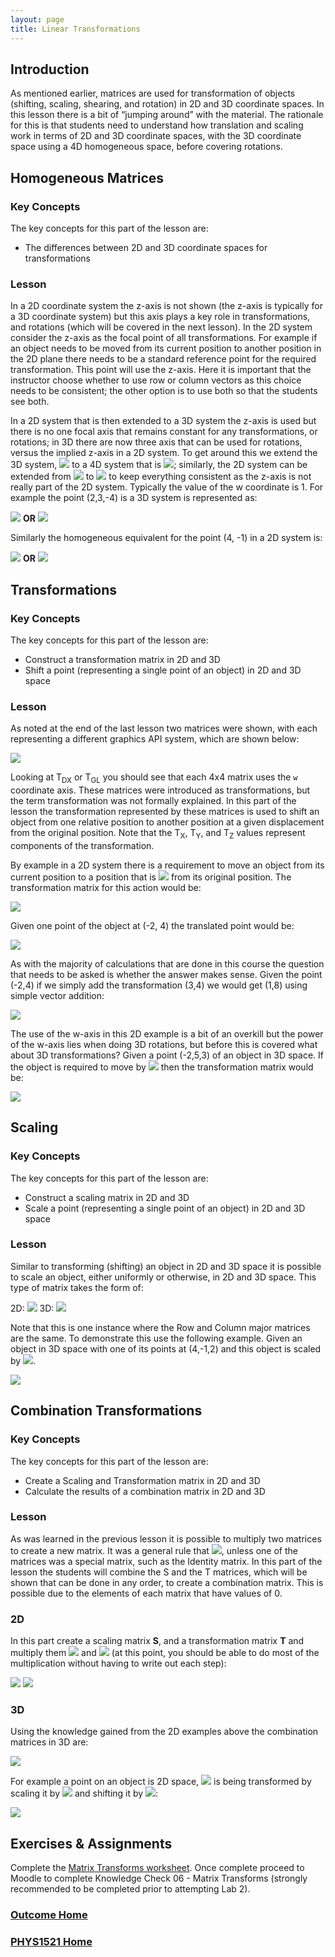 ```yaml
---
layout: page
title: Linear Transformations
---
```

## Introduction
As mentioned earlier, matrices are used for transformation of objects (shifting, scaling, shearing, and rotation) in 2D and 3D coordinate spaces. In this lesson there is a bit of “jumping around” with the material. The rationale for this is that students need to understand how translation and scaling work in terms of 2D and 3D coordinate spaces, with the 3D coordinate space using a 4D homogeneous space, before covering rotations.

## Homogeneous Matrices
### Key Concepts
The key concepts for this part of the lesson are:
* The differences between 2D and 3D coordinate spaces for transformations

### Lesson
In a 2D coordinate system the z-axis is not shown (the z-axis is typically for a 3D coordinate system) but this axis plays a key role in transformations, and rotations (which will be covered in the next lesson). In the 2D system consider the z-axis as the focal point of all transformations. For example if an object needs to be moved from its current position to another position in the 2D plane there needs to be a standard reference point for the required transformation. This point will use the z-axis. Here it is important that the instructor choose whether to use row or column vectors as this choice needs to be consistent; the other option is to use both so that the students see both.

In a 2D system that is then extended to a 3D system the z-axis is used but there is no one focal axis that remains constant for any transformations, or rotations; in 3D there are now three axis that can be used for rotations, versus the implied z-axis in a 2D system. To get around this we extend the 3D system, <img src="https://latex.codecogs.com/svg.latex?\large&space;(x,y,z)"/> to a 4D system that is <img src="https://latex.codecogs.com/svg.latex?\large&space;(x,y,z,w)"/>; similarly, the 2D system can be extended from <img src="https://latex.codecogs.com/svg.latex?\large&space;(x,y)"/> to <img src="https://latex.codecogs.com/svg.latex?\large&space;(x,y,w)"/> to keep everything consistent as the z-axis is not really part of the 2D system. Typically the value of the w coordinate is 1. For example the point (2,3,-4) is a 3D system is represented as:

<img src="https://latex.codecogs.com/svg.latex?\large&space;\left[\begin{array}{cccc}2&3&-4&1\end{array}\right]"/>&nbsp;<b>OR</b>&nbsp;<img src="https://latex.codecogs.com/svg.latex?\large&space;\left[\begin{array}{c}2\\3\\-4\\1\end{array}\right]"/>

Similarly the homogeneous equivalent for the point (4, -1) in a 2D system is:

<img src="https://latex.codecogs.com/svg.latex?\large&space;\left[\begin{array}{ccc}4&-1&1\end{array}\right]"/>&nbsp;<b>OR</b>&nbsp;<img src="https://latex.codecogs.com/svg.latex?\large&space;\left[\begin{array}{c}4\\-1\\1\end{array}\right]"/>

## Transformations
### Key Concepts
The key concepts for this part of the lesson are:
* Construct a transformation matrix in 2D and 3D
* Shift a point (representing a single point of an object) in 2D and 3D space

### Lesson
As noted at the end of the last lesson two matrices were shown, with each representing a different graphics API system, which are shown below:

<img src="https://latex.codecogs.com/svg.latex?\large&space;T_{DX}^T={\left[\begin{array}{cccc}1&0&0&0\\0&1&0&0\\0&0&1&0\\T_{x}&T_{y}&T_{z}&1\end{array}\right]}^T=\left[\begin{array}{cccc}1&0&0&T_{x}\\0&1&0&T_{y}\\0&0&1&T_{z}\\0&0&0&1\end{array}\right]=T_{GL}"/>

Looking at T<sub>DX</sub> or T<sub>GL</sub> you should see that each 4x4 matrix uses the `w` coordinate axis. These matrices were introduced as transformations, but the term transformation was not formally explained. In this part of the lesson the transformation represented by these matrices is used to shift an object from one relative position to another position at a given displacement from the original position. Note that the T<sub>X</sub>, T<sub>Y</sub>, and T<sub>Z</sub> values represent components of the transformation.

By example in a 2D system there is a requirement to move an object from its current position to a position that is <img src="https://latex.codecogs.com/svg.latex?\large&space;(\Delta{x},\Delta{y})=(3,4)"/> from its original position. The transformation matrix for this action would be:

<img src="https://latex.codecogs.com/svg.latex?\large&space;\left[\begin{array}{ccc}1&0&T_{x}\\0&1&T_{y}\\0&0&1\end{array}\right]=\left[\begin{array}{ccc}1&0&3\\0&1&4\\0&0&1\end{array}\right]"/>

Given one point of the object at (-2, 4) the translated point would be:

<img src="https://latex.codecogs.com/svg.latex?\large&space;\left[\begin{array}{ccc}1&0&3\\0&1&4\\0&0&1\end{array}\right]\times{\left[\begin{array}{c}-2\\4\\1\end{array}\right]=\left[\begin{array}{c}(1)(-2)+(0)(4)+(3)(1)\\(0)(-2)+(1)(4)+(4)(1)\\(0)(-2)+(0)(4)+(1)(1)\end{array}\right]=\left[\begin{array}{c}1\\8\\1\end{array}\right]"/>

As with the majority of calculations that are done in this course the question that needs to be asked is whether the answer makes sense. Given the point (-2,4) if we simply add the transformation (3,4) we would get (1,8) using simple vector addition:

<img src="https://latex.codecogs.com/svg.latex?\large&space;\left[\begin{array}{c}-2\\4\end{array}\right]+\left[\begin{array}{c}3\\4\end{array}\right]=\left[\begin{array}{c}1\\8\end{array}\right]"/>

The use of the w-axis in this 2D example is a bit of an overkill but the power of the w-axis lies when doing 3D rotations, but before this is covered what about 3D transformations? Given a point (-2,5,3) of an object in 3D space. If the object is required to move by <img src="https://latex.codecogs.com/svg.latex?\large&space;(\Delta{x},\Delta{y},\Delta{z})=(-2, -3,5)"/> then the transformation matrix would be:

<img src="https://latex.codecogs.com/svg.latex?\large&space;\left[\begin{array}{cccc}1&0&0&-2\\0&1&0&-3\\0&0&1&5\\0&0&0&1\end{array}\right]\times{\left[\begin{array}{c}-4\\2\\8\\1\end{array}\right]}=\left[\begin{array}{c}-6\\-1\\13\\1\end{array}\right]"/>

## Scaling
### Key Concepts
The key concepts for this part of the lesson are:
* Construct a scaling matrix in 2D and 3D
* Scale a point (representing a single point of an object) in 2D and 3D space

### Lesson
Similar to transforming (shifting) an object in 2D and 3D space it is possible to scale an object, either uniformly or otherwise, in 2D and 3D space. This type of matrix takes the form of:

2D: <img src="https://latex.codecogs.com/svg.latex?\large&space;S=\left[\begin{array}{ccc}S_{x}&0&0\\0&S_{y}&0\\0&0&1\end{array}\right]"/>&nbsp;3D: <img src="https://latex.codecogs.com/svg.latex?\large&space;S=\left[\begin{array}{cccc}S_{x}&0&0&0\\0&S_{y}&0&0\\0&0&S_{z}&0\\0&0&0&1\end{array}\right]"/>

Note that this is one instance where the Row and Column major matrices are the same. To demonstrate this use the following example. Given an object in 3D space with one of its points at (4,-1,2) and this object is scaled by <img src="https://latex.codecogs.com/svg.latex?\large&space;(S_{x},S_{y},S_{z})=(3,2,4)"/>.

<img src="https://latex.codecogs.com/svg.latex?\large&space;\left[\begin{array}{cccc}3&0&0&0\\0&2&0&0\\0&0&4&0\\0&0&0&1\end{array}\right]\times{\left[\begin{array}{c}4\\-1\\2\\1\end{array}\right]}=\left[\begin{array}{c}12\\-2\\8\\1\end{array}\right]"/>

## Combination Transformations
### Key Concepts
The key concepts for this part of the lesson are:
* Create a Scaling and Transformation matrix in 2D and 3D
* Calculate the results of a combination matrix in 2D and 3D

### Lesson
As was learned in the previous lesson it is possible to multiply two matrices to create a new matrix. It was a general rule that <img src="https://latex.codecogs.com/svg.latex?\large&space;A\times{B}\neq{B\times{A}}"/>, unless one of the matrices was a special matrix, such as the Identity matrix. In this part of the lesson the students will combine the S and the T matrices, which will be shown that can be done in any order, to create a combination matrix. This is possible due to the elements of each matrix that have values of 0.

### 2D
In this part create a scaling matrix **S**, and a transformation matrix **T** and multiply them <img src="https://latex.codecogs.com/svg.latex?\large&space;S\times{T}"/> and <img src="https://latex.codecogs.com/svg.latex?\large&space;T\times{S}"/> (at this point, you should be able to do most of the multiplication without having to write out each step):

<img src="https://latex.codecogs.com/svg.latex?\large&space;S\times{T}=\left[\begin{array}{ccc}S_{x}&0&0\\0&S_{y}&0\\0&0&1\end{array}\right]\times{\left[\begin{array}{ccc}1&0&T_{x}\\0&1&T_{y}\\0&0&1\end{array}\right]}=\left[\begin{array}{ccc}S_{x}&0&T_{x}\\0&S_{y}&T_{y}\\0&0&1\end{array}\right]"/>

<img src="https://latex.codecogs.com/svg.latex?\large&space;T\times{S}=\left[\begin{array}{ccc}1&0&T_{x}\\0&1&T_{y}\\0&0&1\end{array}\right]\times{\left[\begin{array}{ccc}S_{x}&0&0\\0&S_{y}&0\\0&0&1\end{array}\right]}=\left[\begin{array}{ccc}S_{x}&0&T_{x}\\0&S_{y}&T_{y}\\0&0&1\end{array}\right]"/>

### 3D
Using the knowledge gained from the 2D examples above the combination matrices in 3D are:

<img src="https://latex.codecogs.com/svg.latex?\large&space;S\times{T}=T\times{S}=\left[\begin{array}{cccc}S_{x}&0&0&T_{x}\\0&S_{y}&0&T_{y}\\0&0&S_{z}&T_{z}\\0&0&0&1\end{array}\right]"/>

For example a point on an object is 2D space, <img src="https://latex.codecogs.com/svg.latex?\large&space;(-2,4)"/> is being transformed by scaling it by <img src="https://latex.codecogs.com/svg.latex?\large&space;(2,3)"/> and shifting it by <img src="https://latex.codecogs.com/svg.latex?\large&space;(3,4)"/>:

<img src="https://latex.codecogs.com/svg.latex?\large&space;\left[\begin{array}{ccc}2&0&3\\0&3&4\\0&0&1\end{array}\right]\times{\left[\begin{array}{c}-2\\4\\1\end{array}\right]}=\left[\begin{array}{c}-1\\16\\1\end{array}\right]"/>

## Exercises & Assignments
Complete the [Matrix Transforms worksheet](matrix-worksheet-2.md). Once complete proceed to Moodle to complete Knowledge Check 06 - Matrix Transforms (strongly recommended to be completed prior to attempting Lab 2).

### [Outcome Home](index.md)
### [PHYS1521 Home](../)


